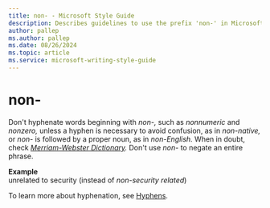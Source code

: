 ```yaml
---
title: non- - Microsoft Style Guide
description: Describes guidelines to use the prefix 'non-' in Microsoft documents and provides examples.
author: pallep
ms.author: pallep
ms.date: 08/26/2024
ms.topic: article
ms.service: microsoft-writing-style-guide
---
```


# non-

Don't hyphenate words beginning with *non-,* such as *nonnumeric* and *nonzero,* unless a hyphen is necessary to avoid confusion, as in *non-native,* or *non-* is followed by a proper noun, as in *non-English.* When in doubt, check *[Merriam-Webster Dictionary](https://merriam-webster.com/).*
Don't use *non-* to negate an entire phrase.

**Example**  
unrelated to security (instead of *non-security related*)

To learn more about hyphenation, see  [Hyphens](~/punctuation/dashes-hyphens/hyphens.md).
